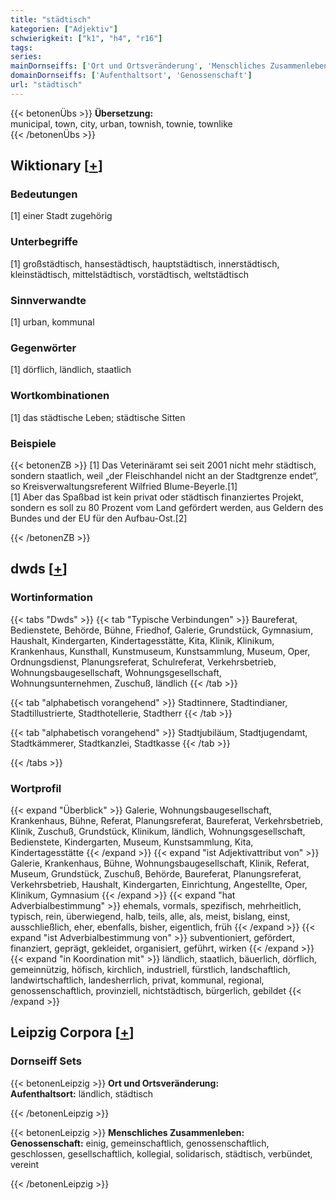 ```yaml
---
title: "städtisch"
kategorien: ["Adjektiv"]
schwierigkeit: ["k1", "h4", "r16"]
tags:
series:
mainDornseiffs: ['Ort und Ortsveränderung', 'Menschliches Zusammenleben']
domainDornseiffs: ['Aufenthaltsort', 'Genossenschaft']
url: "städtisch"
---
```


{{< betonenÜbs >}}
**Übersetzung:**  
municipal, town, city, urban, townish, townie, townlike  
{{< /betonenÜbs >}}

## Wiktionary [[+](https://de.wiktionary.org/wiki/städtisch)]

### Bedeutungen
[1] einer Stadt zugehörig  

### Unterbegriffe
[1] großstädtisch, hansestädtisch, hauptstädtisch, innerstädtisch, kleinstädtisch, mittelstädtisch, vorstädtisch, weltstädtisch  

### Sinnverwandte
[1] urban, kommunal  

### Gegenwörter
[1] dörflich, ländlich, staatlich  

### Wortkombinationen
[1] das städtische Leben; städtische Sitten  

### Beispiele
{{< betonenZB >}}
[1] Das Veterinäramt sei seit 2001 nicht mehr städtisch, sondern staatlich, weil „der Fleischhandel nicht an der Stadtgrenze endet“, so Kreisverwaltungsreferent Wilfried Blume-Beyerle.[1]  
[1] Aber das Spaßbad ist kein privat oder städtisch finanziertes Projekt, sondern es soll zu 80 Prozent vom Land gefördert werden, aus Geldern des Bundes und der EU für den Aufbau-Ost.[2]  

{{< /betonenZB >}}


## dwds [[+](https://www.dwds.de/wb/städtisch)]

### Wortinformation
{{< tabs "Dwds" >}}
{{< tab "Typische Verbindungen" >}}
Baureferat, Bedienstete, Behörde, Bühne, Friedhof, Galerie, Grundstück, Gymnasium, Haushalt, Kindergarten, Kindertagesstätte, Kita, Klinik, Klinikum, Krankenhaus, Kunsthall, Kunstmuseum, Kunstsammlung, Museum, Oper, Ordnungsdienst, Planungsreferat, Schulreferat, Verkehrsbetrieb, Wohnungsbaugesellschaft, Wohnungsgesellschaft, Wohnungsunternehmen, Zuschuß, ländlich
{{< /tab >}}

{{< tab "alphabetisch vorangehend" >}}
Stadtinnere, Stadtindianer, Stadtillustrierte, Stadthotellerie, Stadtherr
{{< /tab >}}

{{< tab "alphabetisch vorangehend" >}}
Stadtjubiläum, Stadtjugendamt, Stadtkämmerer, Stadtkanzlei, Stadtkasse
{{< /tab >}}

{{< /tabs >}}

### Wortprofil
{{< expand "Überblick" >}} Galerie, Wohnungsbaugesellschaft, Krankenhaus, Bühne, Referat, Planungsreferat, Baureferat, Verkehrsbetrieb, Klinik, Zuschuß, Grundstück, Klinikum, ländlich, Wohnungsgesellschaft, Bedienstete, Kindergarten, Museum, Kunstsammlung, Kita, Kindertagesstätte {{< /expand >}}
{{< expand "ist Adjektivattribut von" >}} Galerie, Krankenhaus, Bühne, Wohnungsbaugesellschaft, Klinik, Referat, Museum, Grundstück, Zuschuß, Behörde, Baureferat, Planungsreferat, Verkehrsbetrieb, Haushalt, Kindergarten, Einrichtung, Angestellte, Oper, Klinikum, Gymnasium {{< /expand >}}
{{< expand "hat Adverbialbestimmung" >}} ehemals, vormals, spezifisch, mehrheitlich, typisch, rein, überwiegend, halb, teils, alle, als, meist, bislang, einst, ausschließlich, eher, ebenfalls, bisher, eigentlich, früh {{< /expand >}}
{{< expand "ist Adverbialbestimmung von" >}} subventioniert, gefördert, finanziert, geprägt, gekleidet, organisiert, geführt, wirken {{< /expand >}}
{{< expand "in Koordination mit" >}} ländlich, staatlich, bäuerlich, dörflich, gemeinnützig, höfisch, kirchlich, industriell, fürstlich, landschaftlich, landwirtschaftlich, landesherrlich, privat, kommunal, regional, genossenschaftlich, provinziell, nichtstädtisch, bürgerlich, gebildet {{< /expand >}}

## Leipzig Corpora [[+](https://corpora.uni-leipzig.de/en/res?word=städtisch&corpusId=deu_newscrawl-public_2018)]

### Dornseiff Sets
{{< betonenLeipzig >}}
**Ort und Ortsveränderung:**  
**Aufenthaltsort:** ländlich, städtisch  

{{< /betonenLeipzig >}}


{{< betonenLeipzig >}}
**Menschliches Zusammenleben:**  
**Genossenschaft:** einig, gemeinschaftlich, genossenschaftlich, geschlossen, gesellschaftlich, kollegial, solidarisch, städtisch, verbündet, vereint  

{{< /betonenLeipzig >}}
